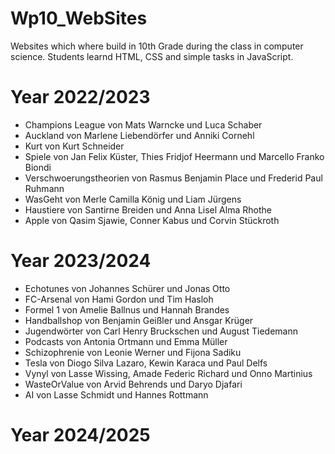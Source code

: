 # Wp10_WebSites
Websites which where build in 10th Grade during the class in computer science.
Students learnd HTML, CSS and simple tasks in JavaScript.
# Year 2022/2023
* Champions League von Mats Warncke und Luca Schaber
* Auckland von Marlene Liebendörfer und Anniki Cornehl
* Kurt von Kurt Schneider
* Spiele von Jan Felix Küster, Thies Fridjof Heermann und Marcello Franko Biondi
* Verschwoerungstheorien von Rasmus Benjamin Place und Frederid Paul Ruhmann
* WasGeht von Merle Camilla König und Liam Jürgens
* Haustiere von Santirne Breiden und Anna Lisel Alma Rhothe
* Apple von Qasim Sjawie, Conner Kabus und Corvin Stückroth

# Year 2023/2024
* Echotunes von Johannes Schürer und Jonas Otto
* FC-Arsenal von Hami Gordon und Tim Hasloh
* Formel 1 von Amelie Ballnus und Hannah Brandes
* Handballshop von Benjamin Geißler und Ansgar Krüger
* Jugendwörter von Carl Henry Bruckschen und August Tiedemann
* Podcasts von Antonia Ortmann und Emma Müller
* Schizophrenie von Leonie Werner und Fijona Sadiku
* Tesla von Diogo Silva Lazaro, Kewin Karaca und Paul Delfs
* Vynyl von Lasse Wissing, Amade Federic Richard und Onno Martinius
* WasteOrValue von Arvid Behrends und Daryo Djafari
* AI von Lasse Schmidt und Hannes Rottmann

# Year 2024/2025
 